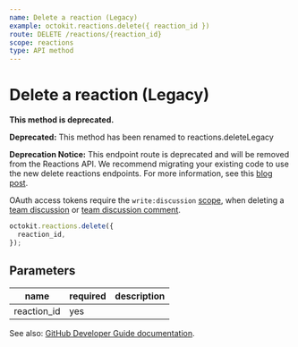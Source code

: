 ```yaml
---
name: Delete a reaction (Legacy)
example: octokit.reactions.delete({ reaction_id })
route: DELETE /reactions/{reaction_id}
scope: reactions
type: API method
---
```


# Delete a reaction (Legacy)

**This method is deprecated.**

**Deprecated:** This method has been renamed to reactions.deleteLegacy

**Deprecation Notice:** This endpoint route is deprecated and will be removed from the Reactions API. We recommend migrating your existing code to use the new delete reactions endpoints. For more information, see this [blog post](https://developer.github.com/changes/2020-02-26-new-delete-reactions-endpoints/).

OAuth access tokens require the `write:discussion` [scope](https://developer.github.com/apps/building-oauth-apps/understanding-scopes-for-oauth-apps/), when deleting a [team discussion](https://developer.github.com/v3/teams/discussions/) or [team discussion comment](https://developer.github.com/v3/teams/discussion_comments/).

```js
octokit.reactions.delete({
  reaction_id,
});
```

## Parameters

<table>
  <thead>
    <tr>
      <th>name</th>
      <th>required</th>
      <th>description</th>
    </tr>
  </thead>
  <tbody>
    <tr><td>reaction_id</td><td>yes</td><td>

</td></tr>
  </tbody>
</table>

See also: [GitHub Developer Guide documentation](https://developer.github.com/v3/reactions/#delete-a-reaction-legacy).
